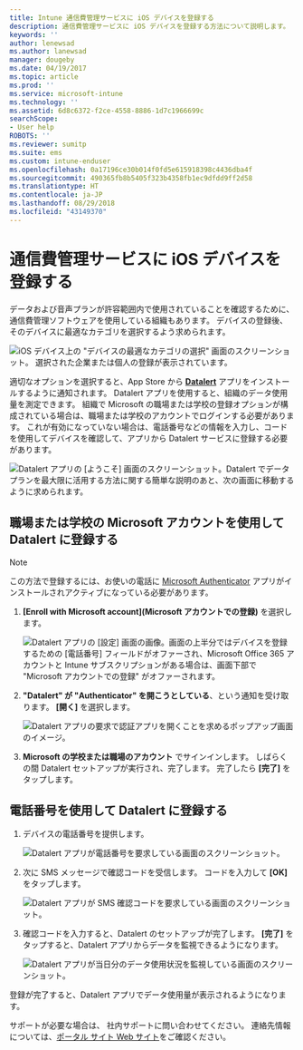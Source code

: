 ```yaml
---
title: Intune 通信費管理サービスに iOS デバイスを登録する
description: 通信費管理サービスに iOS デバイスを登録する方法について説明します。
keywords: ''
author: lenewsad
ms.author: lanewsad
manager: dougeby
ms.date: 04/19/2017
ms.topic: article
ms.prod: ''
ms.service: microsoft-intune
ms.technology: ''
ms.assetid: 6d8c6372-f2ce-4558-8886-1d7c1966699c
searchScope:
- User help
ROBOTS: ''
ms.reviewer: sumitp
ms.suite: ems
ms.custom: intune-enduser
ms.openlocfilehash: 0a17196ce30b014f0fd5e615918398c4436dba4f
ms.sourcegitcommit: 490365fb8b5405f323b4358fb1ec9dfdd9ff2d58
ms.translationtype: HT
ms.contentlocale: ja-JP
ms.lasthandoff: 08/29/2018
ms.locfileid: "43149370"
---
```

# <a name="enroll-your-ios-device-in-telecom-expense-management"></a>通信費管理サービスに iOS デバイスを登録する

データおよび音声プランが許容範囲内で使用されていることを確認するために、通信費管理ソフトウェアを使用している組織もあります。 デバイスの登録後、そのデバイスに最適なカテゴリを選択するよう求められます。

  ![iOS デバイス上の "デバイスの最適なカテゴリの選択" 画面のスクリーンショット。 選択された企業または個人の登録が表示されています。](./media/ios-enroll-10-tem-select-best-category.png)

適切なオプションを選択すると、App Store から [__Datalert__](https://itunes.apple.com/app/datalert/id771029268?mt=8) アプリをインストールするように通知されます。 Datalert アプリを使用すると、組織のデータ使用量を測定できます。 組織で Microsoft の職場または学校の登録オプションが構成されている場合は、職場または学校のアカウントでログインする必要があります。 これが有効になっていない場合は、電話番号などの情報を入力し、コードを使用してデバイスを確認して、アプリから Datalert サービスに登録する必要があります。

  ![Datalert アプリの [ようこそ] 画面のスクリーンショット。Datalert でデータ プランを最大限に活用する方法に関する簡単な説明のあと、次の画面に移動するように求められます。](./media/ios-enroll-11-tem-datalert-setup.png)

## <a name="enroll-into-datalert-using-your-microsoft-work-or-school-account"></a>職場または学校の Microsoft アカウントを使用して Datalert に登録する

> [!NOTE]
> この方法で登録するには、お使いの電話に [Microsoft Authenticator](https://docs.microsoft.com/azure/multi-factor-authentication/end-user/microsoft-authenticator-app-how-to) アプリがインストールされアクティブになっている必要があります。

1. __[Enroll with Microsoft account]\(Microsoft アカウントでの登録)__ を選択します。

   ![Datalert アプリの [設定] 画面の画像。画面の上半分ではデバイスを登録するための [電話番号] フィールドがオファーされ、Microsoft Office 365 アカウントと Intune サブスクリプションがある場合は、画面下部で "Microsoft アカウントでの登録" がオファーされます。](./media/ios-enroll-11a-tem-datalert-enroll-msft-account.png)

2. __"Datalert" が "Authenticator" を開こうとしている__、という通知を受け取ります。 __[開く]__ を選択します。

   ![Datalert アプリの要求で認証アプリを開くことを求めるポップアップ画面のイメージ。](./media/ios-enroll-11b-tem-datalert-open-authenticator.png)

3. __Microsoft の学校または職場のアカウント__ でサインインします。 しばらくの間 Datalert セットアップが実行され、完了します。 完了したら __[完了]__ をタップします。

## <a name="enroll-into-datalert-using-your-phone-number"></a>電話番号を使用して Datalert に登録する

1. デバイスの電話番号を提供します。

   ![Datalert アプリが電話番号を要求している画面のスクリーンショット。](./media/ios-enroll-12-tem-datalert-phone-number.png)

2. 次に SMS メッセージで確認コードを受信します。 コードを入力して __[OK]__ をタップします。

   ![Datalert アプリが SMS 確認コードを要求している画面のスクリーンショット。](./media/ios-enroll-13-tem-datalert-sms.png)

3. 確認コードを入力すると、Datalert のセットアップが完了します。 __[完了]__ をタップすると、Datalert アプリからデータを監視できるようになります。

   ![Datalert アプリが当日分のデータ使用状況を監視している画面のスクリーンショット。](./media/ios-enroll-14-tem-datalert-monitoring-active.png)

登録が完了すると、Datalert アプリでデータ使用量が表示されるようになります。

サポートが必要な場合は、 社内サポートに問い合わせてください。 連絡先情報については、[ポータル サイト Web サイト](https://go.microsoft.com/fwlink/?linkid=2010980)をご確認ください。
